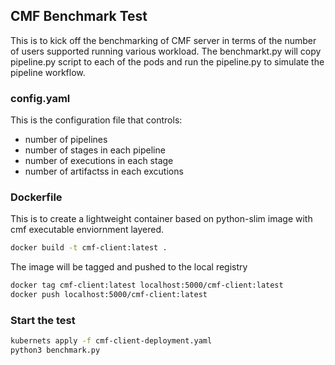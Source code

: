 ## CMF Benchmark Test
This is to kick off the benchmarking of CMF server in terms of the number of users supported running various workload. The benchmarkt.py will copy pipeline.py script to each of the pods and run the pipeline.py to simulate the pipeline workflow.


### config.yaml
This is the configuration file that controls:
- number of pipelines
- number of stages in each pipeline
- number of executions in each stage
- number of artifactss in each excutions

### Dockerfile
This is to create a lightweight container based on python-slim image with cmf executable enviornment layered.
```bash
docker build -t cmf-client:latest .
```
The image will be tagged and pushed to the local registry
```bash
docker tag cmf-client:latest localhost:5000/cmf-client:latest
docker push localhost:5000/cmf-client:latest
```

### Start the test
```bash
kubernets apply -f cmf-client-deployment.yaml
python3 benchmark.py
```